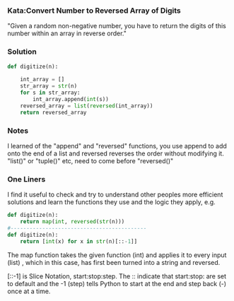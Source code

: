### Kata:Convert Number to Reversed Array of Digits
"Given a random non-negative number, you have to return the digits of this number within an array in reverse order."

### Solution
```Python
def digitize(n):
    
    int_array = []
    str_array = str(n)
    for s in str_array:
        int_array.append(int(s))
    reversed_array = list(reversed(int_array))
    return reversed_array 
```
### Notes
I learned of the "append" and "reversed" functions, you use append to add onto the end of a list and reversed reverses the order without modifying it.
"list()" or "tuple()" etc, need to come before "reversed()"

### One Liners
I find it useful to check and try to understand other peoples more efficient solutions and learn the functions they use and the logic they apply, e.g.

```Python
def digitize(n):
    return map(int, reversed(str(n)))
#-------------------------------------------
def digitize(n):
    return [int(x) for x in str(n)[::-1]]
```

The map function takes the given function (int) and applies it to every input (list) , which in this case, has first been turned into a string and reversed.

 [::-1] is Slice Notation, start:stop:step. The :: indicate that start:stop: are set to default and the -1 (step) tells Python to start at the end and step back (-) once at a time.

